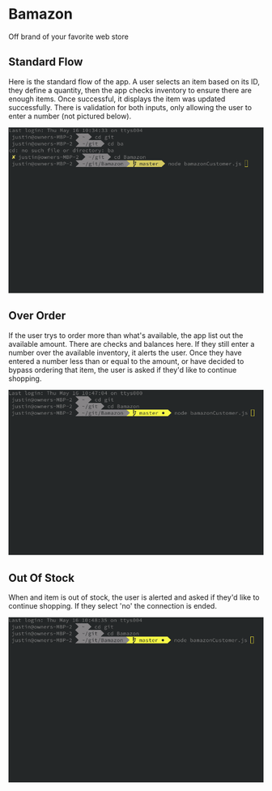 # Bamazon
Off brand of your favorite web store

## Standard Flow

Here is the standard flow of the app. A user selects an item based on its ID, they define a quantity, then the app checks inventory to ensure there are enough items. Once successful, it displays the item was updated successfully. There is validation for both inputs, only allowing the user to enter a number (not pictured below).

![](gifs/StandardFlow.gif)

## Over Order

If the user trys to order more than what's available, the app list out the available amount. There are checks and balances here. If they still enter a number over the available inventory, it alerts the user. Once they have entered a number less than or equal to the amount, or have decided to bypass ordering that item, the user is asked if they'd like to continue shopping.

![](gifs/OverOrder.gif)

## Out Of Stock

When and item is out of stock, the user is alerted and asked if they'd like to continue shopping. If they select 'no' the connection is ended.

![](gifs/outofstock.gif)